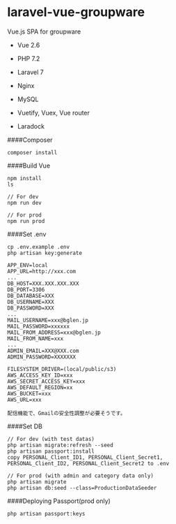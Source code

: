 # laravel-vue-groupware
Vue.js SPA for groupware

* Vue 2.6
* PHP 7.2
* Laravel 7
* Nginx
* MySQL

* Vuetify, Vuex, Vue router

* Laradock


####Composer
```
composer install
```

####Build Vue
```
npm install
ls

// For dev
npm run dev

// For prod
npm run prod
```

####Set .env
```
cp .env.example .env
php artisan key:generate

APP_ENV=local
APP_URL=http://xxx.com
...
DB_HOST=XXX.XXX.XXX.XXX
DB_PORT=3306
DB_DATABASE=XXX
DB_USERNAME=XXX
DB_PASSWORD=XXX
...
MAIL_USERNAME=xxx@bglen.jp
MAIL_PASSWORD=xxxxxx
MAIL_FROM_ADDRESS=xxx@bglen.jp
MAIL_FROM_NAME=xxx
...
ADMIN_EMAIL=XXX@XXX.com
ADMIN_PASSWORD=XXXXXXX

FILESYSTEM_DRIVER=(local/public/s3)
AWS_ACCESS_KEY_ID=xxx
AWS_SECRET_ACCESS_KEY=xxx
AWS_DEFAULT_REGION=xx
AWS_BUCKET=xxx
AWS_URL=xxx

配信機能で、Gmailの安全性調整が必要そうです。
```

####Set DB
```
// For dev (with test datas)
php artisan migrate:refresh --seed
php artisan passport:install
copy PERSONAL_Client_ID1, PERSONAL_Client_Secret1, PERSONAL_Client_ID2, PERSONAL_Client_Secret2 to .env

// For prod (with admin and category data only)
php artisan migrate
php artisan db:seed --class=ProductionDataSeeder
```

####Deploying Passport(prod only)
```
php artisan passport:keys
```
